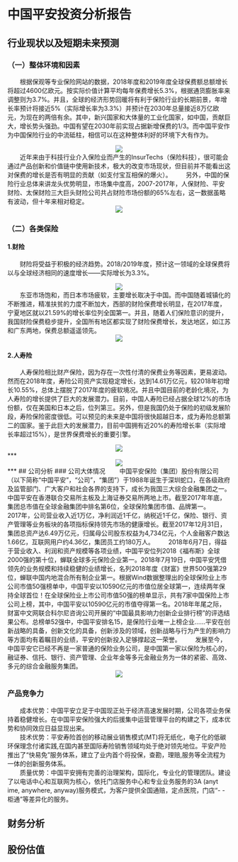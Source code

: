 # 中国平安投资分析报告  
## 行业现状以及短期未来预测
### （一）整体环境和因素
&emsp;&emsp;根据保观等专业保险网站的数据，2018年度和2019年度全球保费额总额增长将超过4600亿欧元。按实际价值计算平均每年保费增长5.3%，根据通货膨胀率来调整则为3.7%。并且，全球的经济形势回暖将有利于保险行业的长期前景，年增长率预计将接近5%（实际增长率为3.3%）并预计在2030年总量接近8万亿欧元，为现在的两倍有余。其中，新兴国家和大体量的工业化国家，如中国，贡献巨大，增长势头强劲。中国有望在2030年前实现占据新增保费的1/3。而中国平安作为中国保险行业的中流砥柱，相信可以在这种整体利好的环境下大有作为。  
<div align=center><img src=https://github.com/Luosuu/pictures/blob/master/%E5%85%A8%E7%90%83%E5%B8%82%E5%9C%BA%E9%A2%84%E6%B5%8B.jpg></div>    
&emsp;&emsp;近年来由于科技行业介入保险业而产生的InsurTechs（保险科技），很可能会通过产品创新和价值链中使用新技术，极大的改变市场现状，但目前并不能看出这对保费的增长是否有明显的贡献（如支付宝互相保的爆火）。  
&emsp;&emsp;另外，中国的保险行业总体来讲龙头优势明显，市场集中度高，2007-2017年，人保财险、平安财险、太保财险三大巨头财险公司共占财险市场份额的65%左右，这一数据虽略有波动，但十年来相对稳定。  


<div align=center><img src=https://github.com/Luosuu/pictures/blob/master/%E5%9B%BD%E5%AE%B6%E7%BB%9F%E8%AE%A1%E8%A1%8C%E4%B8%9A%E7%8E%B0%E7%8A%B6.jpg></div></div>  

### （二）各类保险
#### 1.财险
&emsp;&emsp;财险将受益于积极的经济趋势。2018/2019年度，预计这一领域的全球保费将以与全球经济相同的速度增长——实际增长为3.3%。  
<div align=center><img src=https://github.com/Luosuu/pictures/blob/master/%E7%BB%8F%E6%B5%8E%E5%BD%A2%E5%8A%BF%E5%8A%A9%E9%95%BF.jpg></div>   
&emsp;&emsp;东亚市场饱和，而日本市场疲软，主要增长取决于中国。而中国随着城镇化的不断推进，精准扶贫的力度不断加大，西部的财险保费增长明显，在2017年度，宁夏地区就以21.59%的增长率位列全国第一。并且，随着人们保险意识的提升，我国财险保费稳步提升，全国所有地区都实现了财险保费增长，发达地区，如江苏和广东两地，保费总额遥遥领先。  

<div align=center><img src=https://github.com/Luosuu/pictures/blob/master/%E4%BF%9D%E9%99%A9%E5%9C%B0%E5%8C%BA%E6%8E%92%E5%90%8D.png></div>

#### 2.人寿险  

&emsp;&emsp;人寿保险相比财产保险，因为存在一次性付清的保费业务等因素，更易波动。然而在2018年度，寿险公司资产实现稳定增长，达到14.61万亿元，较2018年初增长10.55%，总体上摆脱了2017年度的疲软境况。并且中国目前的老龄化境况，为人寿险的增长提供了巨大的发展潜力。目前，中国人寿险已经占据全球12%的市场份额，仅在美国和日本之后，位列第三。另外，但是我国仍处于保险的初级发展阶段，寿险保险密度很低。可以预见的未来是中国将很快超越日本，成为寿险总额第二的国家。鉴于此巨大的发展潜力，目前中国拥有近20%的寿险增长率（实际增长率超过15%），是世界保费增长的重要引擎。  
<div align=center><img src=https://github.com/Luosuu/pictures/blob/master/%E6%96%B0%E5%85%B4%E5%8A%A8%E5%8A%9B.jpg></div>    
***
<div align=center><img src=https://github.com/Luosuu/pictures/blob/master/%E5%9B%BD%E9%99%85%E6%8E%92%E5%90%8D%E9%A2%84%E6%B5%8B.jpg></div>  
***
## 公司分析
### 公司大体情况
&emsp;&emsp;中国平安保险（集团）股份有限公司（以下简称“中国平安”，“公司”，“集团”）于1988年诞生于深圳蛇口，在各级政府及监管部门、广大客户和社会各界的支持下，成长为我国三大综合金融集团之一。中国平安在香港联合交易所主板及上海证券交易所两地上市。截至2017年年底，集团总市值在全球金融集团中排名第6位，全球保险集团市值、品牌第一。  
&emsp;&emsp;2017年，公司营业收入近1万亿，净利润近1千亿，纳税近1千亿，保险、银行、资产管理等业务板块的各项指标保持领先市场的健康增长。截至2017年12月31日，集团总资产达6.49万亿元，归属母公司股东权益为4,734亿元，个人金融客户数达1.66亿，互联网用户约4.36亿，集团员工约180万人。  
&emsp;&emsp;2018年6月7日，得益于营业收入、利润和资产规模等各项业绩，中国平安位列2018《福布斯》全球2000强的第十位，蝉联全球多元保险企业第一。2018年7月19日，中国平安凭借领先的业务规模和持续稳健的业绩增长，名列2018年度《财富》世界500强第29位，蝉联中国内地混合所有制企业第一。根据Wind数据整理出的全球保险业上市公司市值50强榜单中，中国平安以10590亿元的市值位居全球第一，连续两年保持全球首位！在全球保险业上市公司市值50强的榜单显示，共有7家中国保险上市公司上榜，其中，中国平安以10590亿元的市值夺得第一名。2018年年尾之际，财富中文网联合科尔尼咨询公司开展的“中国最具影响力创新企业排行榜”的评选结果公布。总榜单52强中，中国平安排名15，是保险行业唯一上榜企业……平安在创新战略的具备，创新文化的具备，创新涉及的领域，创新战略与行为产生的影响力等方面均有着瞩目的业绩，平安的创新投入足够撑起这一荣誉。  
&emsp;&emsp;发展至今，中国平安它已经不再是一家普通的保险业务公司，是中国第一家以保险为核心的，融证券、信托、银行、资产管理、企业年金等多元金融业务为一体的紧密、高效、多元的综合金融服务集团。  

<div align=center><img src=https://github.com/Luosuu/pictures/blob/master/%E5%9B%BD%E9%99%85%E6%8E%92%E5%90%8D%E9%A2%84%E6%B5%8B.jpg></div>      

### 产品竞争力
&emsp;&emsp;成本优势：中国平安立足于中国现正处于经济高速发展时期，公司各项业务保持着稳健增长。在中国平安保险强大的后援集中运营管理平台的构建之下，成本优势和协同效应日益显现出来。  
&emsp;&emsp;技术优势：平安寿险首创的移动展业销售模式(MT)将无纸化，电子化的低碳环保理念付诸实践,在国内甚至国际寿险销售领域均处于绝对领先地位。平安产险推出了“快易免”服务体系，建立了业内首个将投保，查勘，理赔,服务等全流程为一体的创新服务体系。  
&emsp;&emsp;质量优势：中国平安拥有完善的治理架构，国际化，专业化的管理团队。建设了以电话中心和互联网为核心，依托门店服务中心和专业业务服务的3A (anyt ime, anywhere, anyway)服务模式，为客户提供全国通赔，定点医院，门店“- -柜通”等差异化的服务。  
## 财务分析 

## 股份估值
